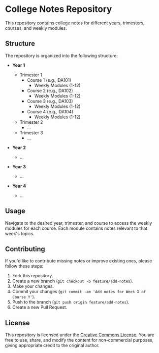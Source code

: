 # College Notes Repository

This repository contains college notes for different years, trimesters, courses, and weekly modules.

## Structure

The repository is organized into the following structure:

- **Year 1**
  - Trimester 1
    - Course 1 (e.g., DA101)
      - Weekly Modules (1-12)
    - Course 2 (e.g., DA102)
      - Weekly Modules (1-12)
    - Course 3 (e.g., DA103)
      - Weekly Modules (1-12)
    - Course 4 (e.g., DA104)
      - Weekly Modules (1-12)
  - Trimester 2
    - ...
  - Trimester 3
    - ...
  
- **Year 2**
  - ...

- **Year 3**
  - ...

- **Year 4**
  - ...

## Usage

Navigate to the desired year, trimester, and course to access the weekly modules for each course. Each module contains notes relevant to that week's topics.

## Contributing

If you'd like to contribute missing notes or improve existing ones, please follow these steps:
1. Fork this repository.
2. Create a new branch (`git checkout -b feature/add-notes`).
3. Make your changes.
4. Commit your changes (`git commit -am 'Add notes for Week X of Course Y'`).
5. Push to the branch (`git push origin feature/add-notes`).
6. Create a new Pull Request.

## License

This repository is licensed under the [Creative Commons License](LICENSE.md). You are free to use, share, and modify the content for non-commercial purposes, giving appropriate credit to the original author.


